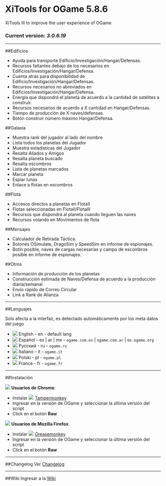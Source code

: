 # XiTools for OGame 5.8.6

XiTools III to improve the user experience of OGame

### Current version: *3.0.6.19*  

***

##Edificios
* Ayuda para transporte Edificio/Investigación/Hangar/Defensas.
* Recursos faltantes debajo de los necesarios en Edificios/Investigación/Hangar/Defensa.
* Cuenta atrás para disponibilidad de Edificio/Investigación/Hangar/Defensas.
* Recursos necesarios no abreviados en Edificios/Investigación/Hangar/Defensa.
* Energía que dispondrá el planeta de acuerdo a la cantidad de satélites a construir.
* Recursos necesarios de acuerdo a X cantidad en Hangar/Defensas.
* Tiempo de producción de X naves/defensas.
* Botón construir número máximo Hangar/Defensa.

##Galaxia
* Muestra rank del jugador al lado del nombre
* Lista todos los planetas del Jugador
* Muestra estadísticas del Jugador
* Resalta Aliados y Amigos
* Resalta planeta buscado
* Resalta escombros
* Lista de planetas marcados
* Marcar planeta
* Espiar lunas
* Enlace a flotas en escombros

##Flota
* Accesos directos a planetas en FlotaII
* Flotas seleccionadas en FlotaII/FlotaIII
* Recursos que dispondrá al planeta cuando lleguen las naves
* Recursos volando en Movimientos de flota

##Mensajes
* Calculador de Retirada Táctica.
* Botones OSimulate, DragoSim y SpeedSim en informe de espionajes.
* Botín posible, naves de cargas necesarias y campo de escombros posible en informe de espionajes.

##Otros
* Información de producción de los planetas
* Construcción estimada de Naves/Defensa de acuerdo a la producción diaria/semanal.
* Envío rápido de Correo Circular
* Link a Rank de Alianza

***

##Lenguajes

Solo afecta a la interfaz, es detectado automáticamente por los meta datos del juego

* ![](http://img213.imageshack.us/img213/199/90501671.png) English - en - default lang
* ![](http://img41.imageshack.us/img41/462/10852470.png) Español - es | ar | mx - `ogame.com.es` | `ogame.com.ar` | `mx.ogame.org`
* ![](http://icons.iconarchive.com/icons/icondrawer/flags/16/Russian-Federation-icon.png) Pусский - ru - `ogame.ru`
* ![](http://icons.iconarchive.com/icons/custom-icon-design/all-country-flag/16/Italy-Flag-icon.png) Italiano - it - `ogame.it`
* ![](http://icons.iconarchive.com/icons/custom-icon-design/all-country-flag/16/Poland-Flag-icon.png) Polski - pl - `ogame.pl`
* ![](http://icons.iconarchive.com/icons/custom-icon-design/all-country-flag/16/France-Flag-icon.png) France - fr - `ogame.fr`

***

##Instalación

![](http://icons.iconarchive.com/icons/google/chrome/16/Google-Chrome-icon.png) **Usuarios de Chrome**:
* Instalar ![](http://dl.dropbox.com/u/89283239/icons/extension/tampermonkey.png) [Tampermonkey](https://chrome.google.com/webstore/detail/dhdgffkkebhmkfjojejmpbldmpobfkfo)
* Ingresar en la versión de OGame y seleccionar la última versión del script
* Click en el botón **Raw**


![](http://icons.iconarchive.com/icons/photoshopedia/xedia/16/Firefox-icon.png) **Usuarios de Mozilla Firefox**:
* Instalar ![](http://img802.imageshack.us/img802/9304/extensiongreasemonkey.png) [Greasemonkey](https://addons.mozilla.org/firefox/addon/greasemonkey/)
* Ingresar en la versión de OGame y seleccionar la última versión del script
* Click en el botón **Raw**

***

##Changelog
Ver [Changelog](https://github.com/LV-Soft/XiTools/wiki)

***

##Wiki
Ingresar a la [Wiki](https://github.com/LV-Soft/XiTools/wiki)

